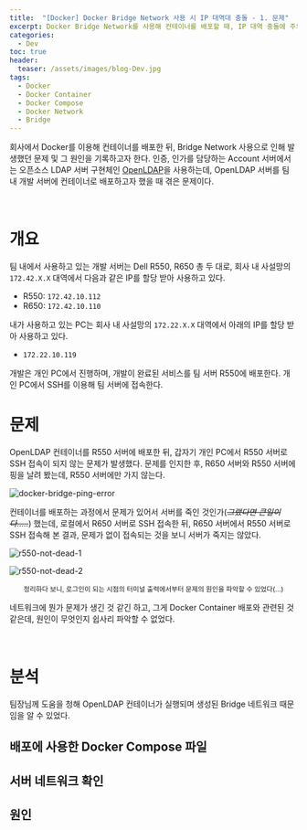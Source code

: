 ```yaml
---
title:  "[Docker] Docker Bridge Network 사용 시 IP 대역대 충돌 - 1. 문제"
excerpt: Docker Bridge Network를 사용해 컨테이너를 배포할 때, IP 대역 충돌에 주의해야 한다.
categories:
  - Dev
toc: true
header:
  teaser: /assets/images/blog-Dev.jpg
tags:
  - Docker
  - Docker Container
  - Docker Compose
  - Docker Network
  - Bridge
---
```


 회사에서 Docker를 이용해 컨테이너를 배포한 뒤, Bridge Network 사용으로 인해 발생했던 문제 및 그 원인을 기록하고자 한다. 인증, 인가를 담당하는 Account 서버에서는 오픈소스 LDAP 서버 구현체인 [OpenLDAP](https://www.openldap.org/)을 사용하는데, OpenLDAP 서버를 팀 내 개발 서버에 컨테이너로 배포하고자 했을 때 겪은 문제이다.

<br>

# 개요

 팀 내에서 사용하고 있는 개발 서버는 Dell R550, R650 총 두 대로, 회사 내 사설망의 `172.42.X.X` 대역에서 다음과 같은 IP를 할당 받아 사용하고 있다.

- R550: `172.42.10.112`
- R650: `172.42.10.110`

내가 사용하고 있는 PC는 회사 내 사설망의 `172.22.X.X` 대역에서 아래의 IP를 할당 받아 사용하고 있다.

- `172.22.10.119`

개발은 개인 PC에서 진행하며, 개발이 완료된 서비스를 팀 서버 R550에 배포한다. 개인 PC에서 SSH를 이용해 팀 서버에 접속한다.





# 문제

OpenLDAP 컨테이너를 R550 서버에 배포한 뒤, 갑자기 개인 PC에서 R550 서버로 SSH 접속이 되지 않는 문제가 발생했다. 문제를 인지한 후, R650 서버와 R550 서버에 핑을 날려 봤는데, R550 서버에만 가지 않는다.

![docker-bridge-ping-error]({{site.url}}/assets/images/docker-bridge-ping-error.png)

 컨테이너를 배포하는 과정에서 문제가 있어서 서버를 죽인 것인가(~~*그랬다면 큰일이다.....*~~) 했는데, 로컬에서 R650 서버로 SSH 접속한 뒤, R650 서버에서 R550 서버로 SSH 접속해 본 결과, 문제가 없이 접속되는 것을 보니 서버가 죽지는 않았다.

![r550-not-dead-1]({{site.url}}/assets/images/r550-not-dead-1.png)

![r550-not-dead-2]({{site.url}}/assets/images/r550-not-dead-2.png)

<center><sup>정리하다 보니, 로그인이 되는 시점의 터미널 출력에서부터 문제의 원인을 파악할 수 있었다(...)</sup></center>



네트워크에 뭔가 문제가 생긴 것 같긴 하고, 그게 Docker Container 배포와 관련된 것 같은데, 원인이 무엇인지 쉽사리 파악할 수 없었다.



<br>

# 분석

 팀장님께 도움을 청해 OpenLDAP 컨테이너가 실행되며 생성된 Bridge 네트워크 때문임을 알 수 있었다.





## 배포에 사용한 Docker Compose 파일





## 서버 네트워크 확인





## 원인



